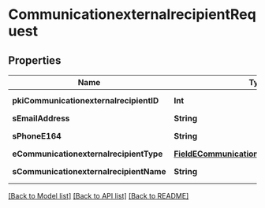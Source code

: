 # CommunicationexternalrecipientRequest

## Properties
Name | Type | Description | Notes
------------ | ------------- | ------------- | -------------
**pkiCommunicationexternalrecipientID** | **Int** | The unique ID of the Communicationexternalrecipient | [optional] 
**sEmailAddress** | **String** | The email address. | [optional] 
**sPhoneE164** | **String** | A phone number in E.164 Format | [optional] 
**eCommunicationexternalrecipientType** | [**FieldECommunicationexternalrecipientType**](FieldECommunicationexternalrecipientType.md) |  | [optional] 
**sCommunicationexternalrecipientName** | **String** | The name of the Communicationexternalrecipient | [optional] 

[[Back to Model list]](../README.md#documentation-for-models) [[Back to API list]](../README.md#documentation-for-api-endpoints) [[Back to README]](../README.md)


